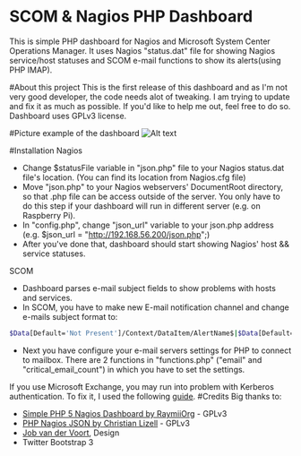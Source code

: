 # SCOM & Nagios PHP Dashboard
This is simple PHP dashboard for Nagios and Microsoft System Center Operations Manager. It uses Nagios "status.dat" file for showing Nagios service/host statuses and SCOM e-mail functions to show its alerts(using PHP IMAP).

#About this project
This is the first release of this dashboard and as I'm not very good developer, the code needs alot of tweaking. I am trying to update and fix it as much as possible. If you'd like to help me out, feel free to do so. Dashboard uses GPLv3 license.

#Picture example of the dashboard
![Alt text](http://i.imgur.com/BUJmphK.png "SCOM and Nagios Dashboard")

#Installation
Nagios
 - Change $statusFile variable in "json.php" file to your Nagios status.dat file's location. (You can find its location from Nagios.cfg file)
 - Move "json.php" to your Nagios webservers' DocumentRoot directory, so that .php file can be access outside of the server. You only have to do this step if your dashboard will run in different server (e.g. on Raspberry Pi). 
 - In "config.php", change "json_url" variable to your json.php address (e.g. $json_url = "http://192.168.56.200/json.php";)
 - After you've done that, dashboard should start showing Nagios' host && service statuses.

 SCOM
 - Dashboard parses e-mail subject fields to show problems with hosts and services.
 - In SCOM, you have to make new E-mail notification channel and change e-mails subject format to:
```sh  
$Data[Default='Not Present']/Context/DataItem/AlertName$|$Data[Default='Not Present']/Context/DataItem/ManagedEntityPath$|$Data[$Data[Default='Not Present']/Context/DataItem/LastModifiedLocal$|$Data[Default='Not Present']/Context/DataItem/Severity$|
```
 - Next you have configure your e-mail servers settings for PHP to connect to mailbox. There are 2 functions in "functions.php" ("email" and "critical_email_count") in which you have to set the settings.

If you use Microsoft Exchange, you may run into problem with Kerberos authentication. To fix it, I used the following [guide].
#Credits
Big thanks to:
- [Simple PHP 5 Nagios Dashboard by RaymiiOrg] - GPLv3
- [PHP Nagios JSON by Christian Lizell] - GPLv3
- [Job van der Voort], Design
- Twitter Bootstrap 3

[guide]:http://forums.kayako.com/threads/fix-kerberos-error-on-email-parser.29626/
[Simple PHP 5 Nagios Dashboard by RaymiiOrg]:https://github.com/RaymiiOrg/simple-nagios-dashboard
[PHP Nagios JSON by Christian Lizell]:https://github.com/lizell/php-nagios-json
[Job van der Voort]:https://github.com/JobV
